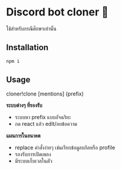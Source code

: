 # Discord bot cloner 🤖
ใช้สำหรับกรณีศึกษาเท่านั้น

## Installation
```bash
npm i
```
## Usage
cloner!clone \[mentions\] (prefix)

**ระบบต่างๆ ที่รองรับ**
- ระบบหา prefix แบบอัจฉริยะ
- กด react แล้ว edit/ลบข้อความ

**แผนการในอนาคต**
- replace คำสั่งง่ายๆ เช่นเรียกข้อมูลบกิลหรือ profile
- รองรับการเปิดเพลง
- มีระบบเก็บเวลในตัว
